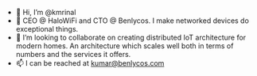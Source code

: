 - 👋 Hi, I’m @kmrinal
- 👀 CEO @ HaloWiFi and CTO @ Benlycos. I make networked devices do exceptional things.
- 💞️ I’m looking to collaborate on creating distributed IoT architecture for modern homes. An architecture which scales well both in terms of numbers and the services it offers. 
- 📫 I can be reached at kumar@benlycos.com

<!---
kmrinal/kmrinal is a ✨ special ✨ repository because its `README.md` (this file) appears on your GitHub profile.
You can click the Preview link to take a look at your changes.
--->
